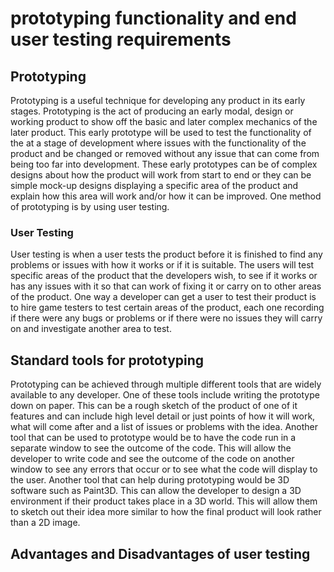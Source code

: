# prototyping functionality and end user testing requirements
## Prototyping
Prototyping is a useful technique for developing any product in its early stages. Prototyping is the act of producing an early modal, design or working product to show off the basic and later complex mechanics of the later product. This early prototype will be used to test the functionality of the at a stage of development where issues with the functionality of the product and be changed or removed without any issue that can come from being too far into development. These early prototypes can be of complex designs about how the product will work from start to end or they can be simple mock-up designs displaying a specific area of the product and explain how this area will work and/or how it can be improved. One method of prototyping is by using user testing.

### User Testing
User testing is when a user tests the product before it is finished to find any problems or issues with how it works or if it is suitable. The users will test specific areas of the product that the developers wish, to see if it works or has any issues with it so that can work of fixing it or carry on to other areas of the product. One way a developer can get a user to test their product is to hire game testers to test certain areas of the product, each one recording if there were any bugs or problems or if there were no issues they will carry on and investigate another area to test.

## Standard tools for prototyping
Prototyping can be achieved through multiple different tools that are widely available to any developer. One of these tools include writing the prototype down on paper. This can be a rough sketch of the product of one of it features and can include high level detail or just points of how it will work, what will come after and a list of issues or problems with the idea. Another tool that can be used to prototype would be to have the code run in a separate window to see the outcome of the code. This will allow the developer to write code and see the outcome of the code on another window to see any errors that occur or to see what the code will display to the user. Another tool that can help during prototyping would be 3D software such as Paint3D. This can allow the developer to design a 3D environment if their product takes place in a 3D world. This will allow them to sketch out their idea more similar to how the final product will look rather than a 2D image.

## Advantages and Disadvantages of user testing
